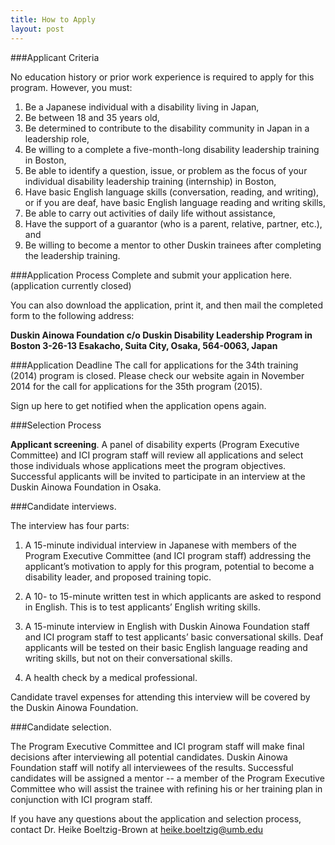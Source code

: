 ```yaml
---
title: How to Apply
layout: post
---
```

###Applicant Criteria

No education history or prior work experience is required to apply for this program. However, you must:  

1. Be a Japanese individual with a disability living in Japan,
2. Be between 18 and 35 years old,
3. Be determined to contribute to the disability community in Japan in a leadership role,  
4. Be willing to a complete a five-month-long disability leadership training in Boston,  
5. Be able to identify a question, issue, or problem as the focus of your individual disability leadership training (internship) in Boston,
6. Have basic English language skills (conversation, reading, and writing), or if you are deaf, have basic English language reading and writing skills,  
7. Be able to carry out activities of daily life without assistance,
8. Have the support of a guarantor (who is a parent, relative, partner, etc.), and  
9. Be willing to become a mentor to other Duskin trainees after completing the leadership training.  

###Application Process
Complete and submit your application here. (application currently closed)

You can also download the application, print it, and then mail the completed form to the following address:

**Duskin Ainowa Foundation c/o Duskin Disability Leadership Program in Boston
3-26-13 Esakacho, Suita City, Osaka, 564-0063, Japan**

###Application Deadline
The call for applications for the 34th training (2014) program is closed. Please check our website again in November 2014 for the call for applications for the 35th program (2015).

Sign up here to get notified when the application opens again.

###Selection Process

**Applicant screening**. A panel of disability experts (Program Executive Committee) and ICI program staff will review all applications and select those individuals whose applications meet the program objectives. Successful applicants will be invited to participate in an interview at the Duskin Ainowa Foundation in Osaka.

###Candidate interviews.

The interview has four parts:

1)	A 15-minute individual interview in Japanese with members of the Program Executive Committee (and ICI program staff) addressing the applicant’s motivation to apply for this program, potential to become a disability leader, and proposed training topic.

2)	 A 10- to 15-minute written test in which applicants are asked to respond in English. This is to test applicants’ English writing skills.

3)	A 15-minute interview in English with Duskin Ainowa Foundation staff and ICI program staff to test applicants’ basic conversational skills. Deaf applicants will be tested on their basic English language reading and writing skills, but not on their conversational skills.

4)	A health check by a medical professional.

Candidate travel expenses for attending this interview will be covered by the Duskin Ainowa Foundation.

###Candidate selection.

The Program Executive Committee and ICI program staff will make final decisions after interviewing all potential candidates. Duskin Ainowa Foundation staff will notify all interviewees of the results. Successful candidates will be assigned a mentor -- a member of the Program Executive Committee who will assist the trainee with refining his or her training plan in conjunction with ICI program staff.

If you have any questions about the application and selection process, contact Dr. Heike Boeltzig-Brown at [heike.boeltzig@umb.edu](mailto:heike.boeltzig@umb.edu)
